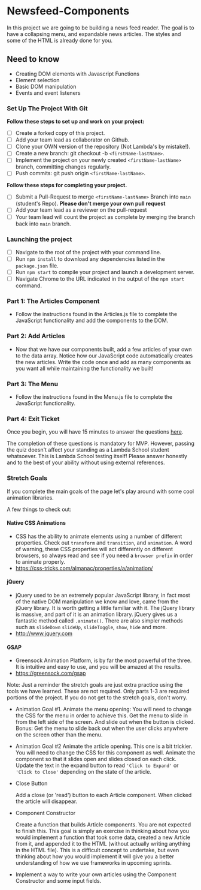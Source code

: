 # Newsfeed-Components

In this project we are going to be building a news feed reader. The goal is to have a collapsing menu, and expandable news articles. The styles and some of the HTML is already done for you.

## Need to know

- Creating DOM elements with Javascript Functions
- Element selection
- Basic DOM manipulation
- Events and event listeners

### Set Up The Project With Git

**Follow these steps to set up and work on your project:**

- [ ] Create a forked copy of this project.
- [ ] Add your team lead as collaborator on Github.
- [ ] Clone your OWN version of the repository (Not Lambda's by mistake!).
- [ ] Create a new branch: git checkout -b `<firstName-lastName>`.
- [ ] Implement the project on your newly created `<firstName-lastName>` branch, committing changes regularly.
- [ ] Push commits: git push origin `<firstName-lastName>`.

**Follow these steps for completing your project.**

- [ ] Submit a Pull-Request to merge `<firstName-lastName>` Branch into `main` (student's Repo). **Please don't merge your own pull request**
- [ ] Add your team lead as a reviewer on the pull-request
- [ ] Your team lead will count the project as complete by merging the branch back into `main` branch.

### Launching the project

- [ ] Navigate to the root of the project with your command line.
- [ ] Run `npm install` to download any dependencies listed in the `package.json` file.
- [ ] Run `npm start` to compile your project and launch a development server.
- [ ] Navigate Chrome to the URL indicated in the output of the `npm start` command.

### Part 1: The Articles Component

- Follow the instructions found in the Articles.js file to complete the JavaScript functionality and add the components to the DOM.

### Part 2: Add Articles

- Now that we have our components built, add a few articles of your own to the data array. Notice how our JavaScript code automatically creates the new articles. Write the code once and add as many components as you want all while maintaining the functionality we built!

### Part 3: The Menu

- Follow the instructions found in the Menu.js file to complete the JavaScript functionality.

### Part 4: Exit Ticket

Once you begin, you will have 15 minutes to answer the questions [here](https://app.codesignal.com/public-test/wJnnCcg7nzMWbuptD/uZmuwFasNH3WoC).

The completion of these questions is mandatory for MVP. However, passing the quiz doesn't affect your standing as a Lambda School student whatsoever. This is Lambda School testing itself! Please answer honestly and to the best of your ability without using external references.

### Stretch Goals

If you complete the main goals of the page let's play around with some cool animation libraries.

A few things to check out:

#### Native CSS Animations

- CSS has the ability to animate elements using a number of different properties. Check out `transform` and `transition`, and `animation`. A word of warning, these CSS properties will act differently on different browsers, so always read and see if you need a `browser prefix` in order to animate properly.
- https://css-tricks.com/almanac/properties/a/animation/

#### jQuery

- jQuery used to be an extremely popular JavaScript library, in fact most of the native DOM manipulation we know and love, came from the jQuery library. It is worth getting a little familiar with it. The jQuery library is massive, and part of it is an animation library. jQuery gives us a fantastic method called `.animate()`. There are also simpler methods such as `slideDown` `slideUp`, `slideToggle`, `show`, `hide` and more.
- http://www.jquery.com

#### GSAP

- Greensock Animation Platform, is by far the most powerful of the three. It is intuitive and easy to use, and you will be amazed at the results.
- https://greensock.com/gsap

Note: Just a reminder the stretch goals are just extra practice using the tools we have learned. These are not required. Only parts 1-3 are required portions of the project. If you do not get to the stretch goals, don't worry.

- Animation Goal #1. Animate the menu opening: You will need to change the CSS for the menu in order to achieve this. Get the menu to slide in from the left side of the screen. And slide out when the button is clicked. Bonus: Get the menu to slide back out when the user clicks anywhere on the screen other than the menu.
- Animation Goal #2 Animate the article opening. This one is a bit trickier. You will need to change the CSS for this component as well. Animate the component so that it slides open and slides closed on each click. Update the text in the expand button to read `'Click to Expand'` or `'Click to Close'` depending on the state of the article.

- Close Button

  Add a close (or 'read') button to each Article component. When clicked the article will disappear.

- Component Constructor

  Create a function that builds Article components. You are not expected to finish this. This goal is simply an exercise in thinking about how you would implement a function that took some data, created a new Article from it, and appended it to the HTML (without actually writing anything in the HTML file). This is a difficult concept to undertake, but even thinking about how you would implement it will give you a better understanding of how we use frameworks in upcoming sprints.

- Implement a way to write your own articles using the Component Constructor and some input fields.
